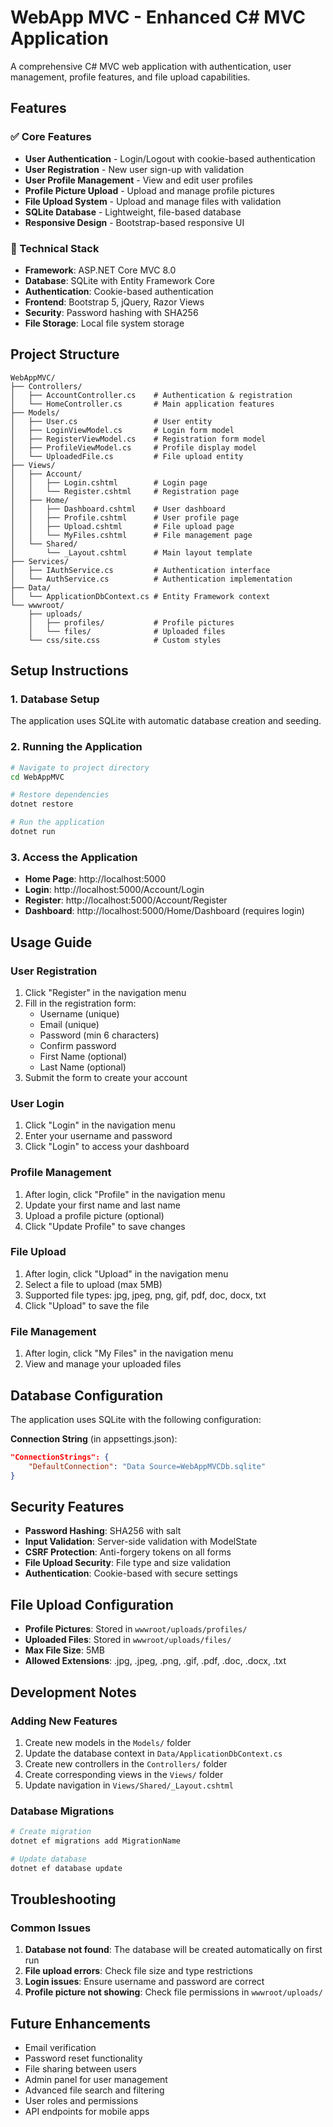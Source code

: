 # WebApp MVC - Enhanced C# MVC Application

A comprehensive C# MVC web application with authentication, user management, profile features, and file upload capabilities.

## Features

### ✅ Core Features
- **User Authentication** - Login/Logout with cookie-based authentication
- **User Registration** - New user sign-up with validation
- **User Profile Management** - View and edit user profiles
- **Profile Picture Upload** - Upload and manage profile pictures
- **File Upload System** - Upload and manage files with validation
- **SQLite Database** - Lightweight, file-based database
- **Responsive Design** - Bootstrap-based responsive UI

### 🔧 Technical Stack
- **Framework**: ASP.NET Core MVC 8.0
- **Database**: SQLite with Entity Framework Core
- **Authentication**: Cookie-based authentication
- **Frontend**: Bootstrap 5, jQuery, Razor Views
- **Security**: Password hashing with SHA256
- **File Storage**: Local file system storage

## Project Structure

```
WebAppMVC/
├── Controllers/
│   ├── AccountController.cs    # Authentication & registration
│   └── HomeController.cs       # Main application features
├── Models/
│   ├── User.cs                 # User entity
│   ├── LoginViewModel.cs       # Login form model
│   ├── RegisterViewModel.cs    # Registration form model
│   ├── ProfileViewModel.cs     # Profile display model
│   └── UploadedFile.cs         # File upload entity
├── Views/
│   ├── Account/
│   │   ├── Login.cshtml        # Login page
│   │   └── Register.cshtml     # Registration page
│   ├── Home/
│   │   ├── Dashboard.cshtml    # User dashboard
│   │   ├── Profile.cshtml      # User profile page
│   │   ├── Upload.cshtml       # File upload page
│   │   └── MyFiles.cshtml      # File management page
│   └── Shared/
│       └── _Layout.cshtml      # Main layout template
├── Services/
│   ├── IAuthService.cs         # Authentication interface
│   └── AuthService.cs          # Authentication implementation
├── Data/
│   └── ApplicationDbContext.cs # Entity Framework context
└── wwwroot/
    ├── uploads/
    │   ├── profiles/           # Profile pictures
    │   └── files/              # Uploaded files
    └── css/site.css            # Custom styles
```

## Setup Instructions

### 1. Database Setup
The application uses SQLite with automatic database creation and seeding.

### 2. Running the Application
```bash
# Navigate to project directory
cd WebAppMVC

# Restore dependencies
dotnet restore

# Run the application
dotnet run
```

### 3. Access the Application
- **Home Page**: http://localhost:5000
- **Login**: http://localhost:5000/Account/Login
- **Register**: http://localhost:5000/Account/Register
- **Dashboard**: http://localhost:5000/Home/Dashboard (requires login)

## Usage Guide

### User Registration
1. Click "Register" in the navigation menu
2. Fill in the registration form:
   - Username (unique)
   - Email (unique)
   - Password (min 6 characters)
   - Confirm password
   - First Name (optional)
   - Last Name (optional)
3. Submit the form to create your account

### User Login
1. Click "Login" in the navigation menu
2. Enter your username and password
3. Click "Login" to access your dashboard

### Profile Management
1. After login, click "Profile" in the navigation menu
2. Update your first name and last name
3. Upload a profile picture (optional)
4. Click "Update Profile" to save changes

### File Upload
1. After login, click "Upload" in the navigation menu
2. Select a file to upload (max 5MB)
3. Supported file types: jpg, jpeg, png, gif, pdf, doc, docx, txt
4. Click "Upload" to save the file

### File Management
1. After login, click "My Files" in the navigation menu
2. View and manage your uploaded files

## Database Configuration

The application uses SQLite with the following configuration:

**Connection String** (in appsettings.json):
```json
"ConnectionStrings": {
    "DefaultConnection": "Data Source=WebAppMVCDb.sqlite"
}
```

## Security Features

- **Password Hashing**: SHA256 with salt
- **Input Validation**: Server-side validation with ModelState
- **CSRF Protection**: Anti-forgery tokens on all forms
- **File Upload Security**: File type and size validation
- **Authentication**: Cookie-based with secure settings

## File Upload Configuration

- **Profile Pictures**: Stored in `wwwroot/uploads/profiles/`
- **Uploaded Files**: Stored in `wwwroot/uploads/files/`
- **Max File Size**: 5MB
- **Allowed Extensions**: .jpg, .jpeg, .png, .gif, .pdf, .doc, .docx, .txt

## Development Notes

### Adding New Features
1. Create new models in the `Models/` folder
2. Update the database context in `Data/ApplicationDbContext.cs`
3. Create new controllers in the `Controllers/` folder
4. Create corresponding views in the `Views/` folder
5. Update navigation in `Views/Shared/_Layout.cshtml`

### Database Migrations
```bash
# Create migration
dotnet ef migrations add MigrationName

# Update database
dotnet ef database update
```

## Troubleshooting

### Common Issues
1. **Database not found**: The database will be created automatically on first run
2. **File upload errors**: Check file size and type restrictions
3. **Login issues**: Ensure username and password are correct
4. **Profile picture not showing**: Check file permissions in `wwwroot/uploads/`

## Future Enhancements
- Email verification
- Password reset functionality
- File sharing between users
- Admin panel for user management
- Advanced file search and filtering
- User roles and permissions
- API endpoints for mobile apps
